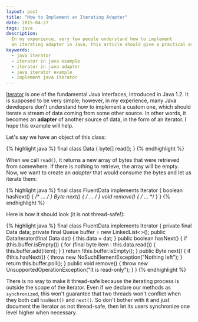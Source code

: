 ```yaml
---
layout: post
title: "How to Implement an Iterating Adapter"
date: 2015-04-27
tags: java
description:
  In my experience, very few people understand how to implement
  an iterating adapter in Java; this article should give a practical example.
keywords:
  - java iterator
  - iterator in java example
  - iterator in java adapter
  - java iterator example
  - implement java iterator
---
```


[Iterator](http://docs.oracle.com/javase/7/docs/api/java/util/Iterator.html)
is one of the fundamental Java interfaces, introduced in Java 1.2. It is supposed
to be very simple; however, in my experience, many Java developers don't understand
how to implement a custom one, which should iterate a stream of data
coming from some other source. In other words, it becomes an **adapter** of
another source of data, in the form of an iterator. I hope this example will help.

<!--more-->

Let's say we have an object of this class:

{% highlight java %}
final class Data {
  byte[] read();
}
{% endhighlight %}

When we call `read()`, it returns a new array of bytes that were retrieved
from somewhere. If there is nothing to retrieve, the array will be empty. Now,
we want to create an _adapter_ that would consume the bytes and let
us iterate them:

{% highlight java %}
final class FluentData implements Iterator<Byte> {
  boolean hasNext() { /* ... */ }
  Byte next() { /* ... */ }
  void remove()  { /* ... */ }
}
{% endhighlight %}

Here is how it should look (it is not thread-safe!):

{% highlight java %}
final class FluentData implements Iterator<Byte> {
  private final Data data;
  private final Queue<Byte> buffer = new LinkedList<>();
  public DataIterator(final Data dat) {
    this.data = dat;
  }
  public boolean hasNext() {
    if (this.buffer.isEmpty()) {
      for (final byte item : this.data.read()) {
        this.buffer.add(item);
      }
    }
    return !this.buffer.isEmpty();
  }
  public Byte next() {
    if (!this.hasNext()) {
      throw new NoSuchElementException("Nothing left");
    }
    return this.buffer.poll();
  }
  public void remove() {
    throw new UnsupportedOperationException("It is read-only");
  }
}
{% endhighlight %}

There is no way to make it thread-safe because the iterating process
is outside the scope of the iterator. Even if we declare our methods
as `synchronized`, this won't guarantee that two threads won't conflict
when they both call `hasNext()` and `next()`. So don't bother with it and
just document the iterator as not thread-safe, then let its users
synchronize one level higher when necessary.
